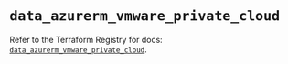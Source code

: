 # `data_azurerm_vmware_private_cloud`

Refer to the Terraform Registry for docs: [`data_azurerm_vmware_private_cloud`](https://registry.terraform.io/providers/hashicorp/azurerm/4.32.0/docs/data-sources/vmware_private_cloud).
